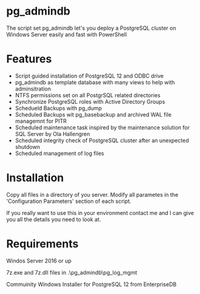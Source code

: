 # pg_admindb
The script set pg_admindb let's you deploy a PostgreSQL cluster on Windows Server easily and fast with PowerShell

# Features
- Script guided installation of PostgreSQL 12 and ODBC drive
- pg_admindb as template database with many views to help with adminsitration
- NTFS permissions set on all PostgrSQL related directories
- Synchronize PostgreSQL roles with Active Directory Groups
- Schedueld Backups with pg_dump
- Scheduled Backups wit pg_basebackup and archived WAL file managemnt for PITR
- Scheduled maintenance task inspired by the maintenance solution for SQL Server by Ola Hallengren
- Scheduled integrity check of PostgreSQL cluster after an unexpected shutdown
- Scheduled management of log files

# Installation

Copy all files in a directory of you server.
Modify all parametes in the 'Configuration Parameters' section of each script.

If you really want to use this in your environment contact me and I can give you all the details you need to look at.

# Requirements

Windos Server 2016 or up

7z.exe and 7z.dll files in .\pg_admindb\pg_log_mgmt

Commuinity Windows Installer for PostgreSQL 12 from EnterpriseDB
